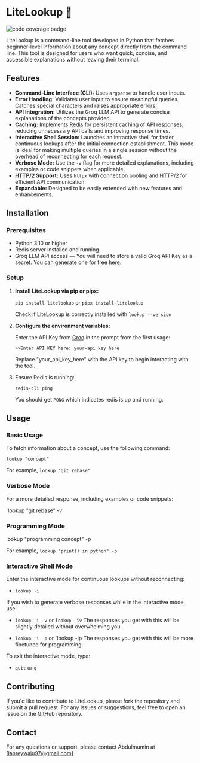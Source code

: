 # LiteLookup 🔎

![code coverage badge](https://github.com/Lanrey-waju/lite-lookup/actions/workflows/ci_litelookup.yml/badge.svg)

LiteLookup is a command-line tool developed in Python that fetches beginner-level information about any concept directly from the command line. This tool is designed for users who want quick, concise, and accessible explanations without leaving their terminal.

## Features

- **Command-Line Interface (CLI):** Uses `argparse` to handle user inputs.
- **Error Handling:** Validates user input to ensure meaningful queries. Catches special characters and raises appropriate errors.
- **API Integration:** Utilizes the Groq LLM API to generate concise explanations of the concepts provided.
- **Caching:** Implements Redis for persistent caching of API responses, reducing unnecessary API calls and improving response times.
- **Interactive Shell Session:** Launches an intractive shell for faster, continuous lookups after the initial connection establishment. This mode is ideal for making multiple queries in a single session without the overhead of reconnecting for each request.
- **Verbose Mode:** Use the `-v` flag for more detailed explanations, including examples or code snippets when applicable.
- **HTTP/2 Support:** Uses `httpx` with connection pooling and HTTP/2 for efficient API communication.
- **Expandable:** Designed to be easily extended with new features and enhancements.

## Installation

### Prerequisites

- Python 3.10 or higher
- Redis server installed and running
- Groq LLM API access — You will need to store a valid Groq API Key as a secret. You can generate one for free [here](https://console.groq.com/keys).

### Setup

1. **Install LiteLookup via pip or pipx:**

   `pip install litelookup` or `pipx install litelookup`

   Check if LiteLookup is correctly installed with
   `lookup --version`

2. **Configure the environment variables:**

    Enter the API Key from [Groq](https://console.groq.com/keys) in the prompt from the first usage:

    `>>Enter API KEY here: your-api_key here` 
    
    Replace "your_api_key_here" with the API key to begin interacting with the tool.


3. Ensure Redis is running:

    `redis-cli ping`

    You should get `PONG` which indicates redis is up and running.
 
## Usage

### Basic Usage
To fetch information about a concept, use the following command:

`lookup "concept"`

For example, `lookup "git rebase"`

### Verbose Mode
For a more detailed response, including examples or code snippets:

`lookup "git rebase" -v'

### Programming Mode

lookup "programming concept" -p

For example, `lookup "print() in python" -p`

### Interactive Shell Mode
Enter the interactive mode for continuous lookups without reconnecting:

- `lookup -i`

If you wish to generate verbose responses while in the interactive mode, use

- `lookup -i -v` or `lookup -iv`
The responses you get with this will be slightly detailed without overwhelming you. 

- `lookup -i -p` or `lookup -ip
The responses you get with this will be more finetuned for programming. 

To exit the interactive mode, type:

- `quit` or `q`

## Contributing
If you'd like to contribute to LiteLookup, please fork the repository and submit a pull request. For any issues or suggestions, feel free to open an issue on the GitHub repository.

## Contact
For any questions or support, please contact Abdulmumin at [lanreywaju97@gmail.com]